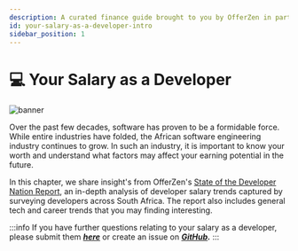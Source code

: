 ```yaml
---
description: A curated finance guide brought to you by OfferZen in partnership with Investec.
id: your-salary-as-a-developer-intro
sidebar_position: 1
---
```

# 💻 Your Salary as a Developer
![banner](pathname:///img/assets/salary.png)

Over the past few decades, software has proven to be a formidable force. While entire industries have folded, the African software engineering industry continues to grow. In such an industry, it is important to know your worth and understand what factors may affect your earning potential in the future.&#x20;

In this chapter, we share insight's from OfferZen's [State of the Developer Nation Report](https://www.offerzen.com/reports/software-developer-south-africa/), an in-depth analysis of developer salary trends captured by surveying developers across South Africa. The report also includes general tech and career trends that you may finding interesting.&#x20;

:::info
If you have further questions relating to your salary as a developer, please submit them [_**here**_](https://8malmkzgvs8.typeform.com/to/oLVWxa8r) or create an issue on [_**GitHub**_](https://github.com/OfferZen-Community/developers-finance/issues)_**.**_
:::

